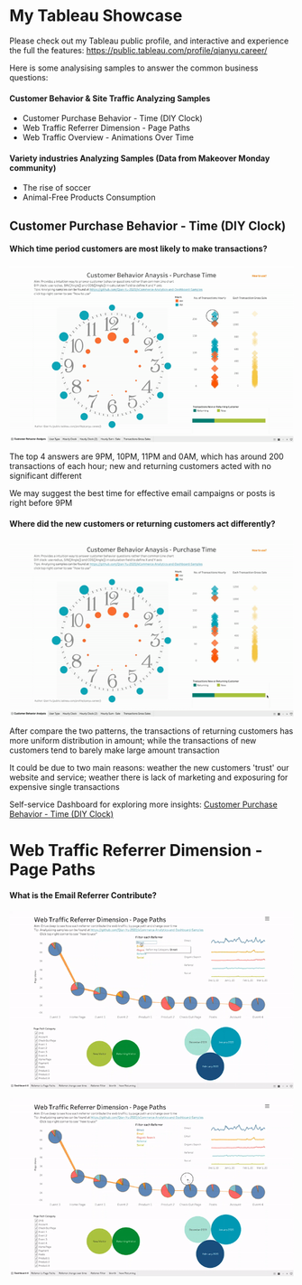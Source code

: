 # My Tableau Showcase
Please check out my Tableau public profile, and interactive and experience the full the features: 
https://public.tableau.com/profile/qianyu.career/ 

Here is some analysising samples to answer the common business questions:

#### Customer Behavior & Site Traffic Analyzing Samples 
- Customer Purchase Behavior - Time (DIY Clock)
- Web Traffic Referrer Dimension - Page Paths
- Web Traffic Overview - Animations Over Time

#### Variety industries Analyzing Samples (Data from Makeover Monday community)
- The rise of soccer 
- Animal-Free Products Consumption


## Customer Purchase Behavior - Time (DIY Clock)

#### Which time period customers are most likely to make transactions?

![](Sample%20Pictures%20for%20DIY%20Clock%20Dashboard/DIY%20clock.gif)

The top 4 answers are 9PM, 10PM, 11PM and 0AM, which has around 200 transactions of each hour; new and returning customers acted with no significant different

We may suggest the best time for effective email campaigns or posts is right before 9PM


#### Where did the new customers or returning customers act differently?

![](Sample%20Pictures%20for%20DIY%20Clock%20Dashboard/DIY%20visitors.gif)

After compare the two patterns, the transactions of returning customers has more uniform distribution in amount; while the transactions of new customers tend to barely make large amount transaction 

It could be due to two main reasons: weather the new customers 'trust' our website and service; weather there is lack of marketing and exposuring for expensive single transactions 

Self-service Dashboard for exploring more insights: [Customer Purchase Behavior - Time (DIY Clock)](https://public.tableau.com/profile/qianyu.career/#!/vizhome/CustomerPurchaseBehavior-TimeDIYClock/CustomerBehaviorAnalysis)


# Web Traffic Referrer Dimension - Page Paths

#### What is the Email Referrer Contribute?

![](Sample%20Pictures%20for%20Referrer%20and%20Page%20Paths%20/Referrer%201.gif)


![](Sample%20Pictures%20for%20Referrer%20and%20Page%20Paths%20/Referrer%202.gif)

